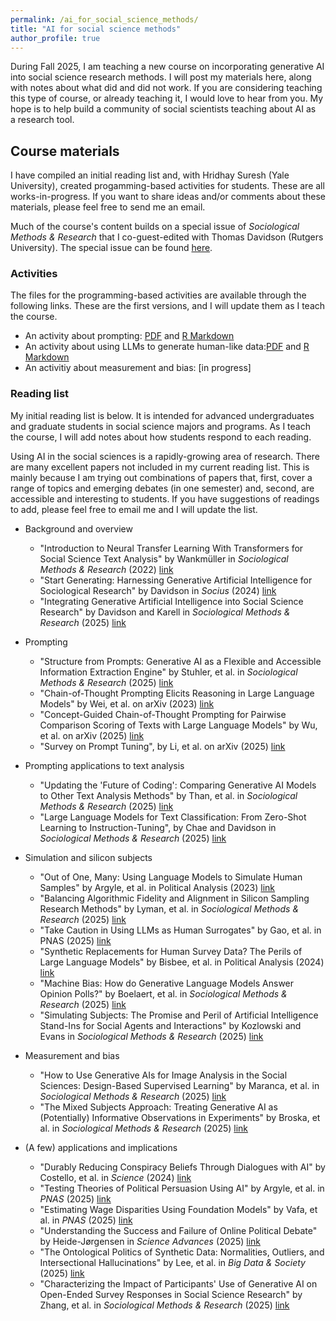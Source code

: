 ```yaml
---
permalink: /ai_for_social_science_methods/
title: "AI for social science methods"
author_profile: true
---
```



During Fall 2025, I am teaching a new course on incorporating generative AI into social science research methods. I will post my materials here, along with notes about what did and did not work. If you are considering teaching this type of course, or already teaching it, I would love to hear from you. My hope is to help build a community of social scientists teaching about AI as a research tool. 

## Course materials

I have compiled an initial reading list and, with Hridhay Suresh (Yale University), created progamming-based activities for students. These are all works-in-progress. If you want to share ideas and/or comments about these materials, please feel free to send me an email. 

Much of the course's content builds on a special issue of *Sociological Methods & Research* that I co-guest-edited with Thomas Davidson (Rutgers University). The special issue can be found [here](https://journals.sagepub.com/toc/smra/54/3).

### Activities

The files for the programming-based activities are available through the following links. These are the first versions, and I will update them as I teach the course.

- An activity about prompting: [PDF](https://www.dropbox.com/scl/fi/cjusnjy4971rcr7gio379/activity_1_prompting_v1.pdf?rlkey=azilx8kchd4fsqjtw12buaav0&st=n8owjx27&dl=0) and [R Markdown](https://www.dropbox.com/scl/fi/ann9zxnwcepv7ib15nz59/activity_1_prompting_v1.Rmd?rlkey=18hxmmciyfh5qg076scme2i3m&st=4pnow5ht&dl=0)
- An activity about using LLMs to generate human-like data:[PDF](https://www.dropbox.com/scl/fi/qmsu9sqk775gita7bcli6/activity_2_siliconsubjects_v1.pdf?rlkey=towslzwnj8pghu0lioejnlvrv&st=7b0cfk96&dl=0) and [R Markdown](https://www.dropbox.com/scl/fi/lym1qpxj0qso5h6zo8z3n/activity_2_siliconsubjects_v1.Rmd?rlkey=psuwibn3s8kao7b5x50pm3w1j&st=vspaut3y&dl=0)
- An activitiy about measurement and bias: [in progress]

### Reading list

My initial reading list is below. It is intended for advanced undergraduates and graduate students in social science majors and programs. As I teach the course, I will add notes about how students respond to each reading. 

Using AI in the social sciences is a rapidly-growing area of research. There are many excellent papers not included in my current reading list. This is mainly because I am trying out combinations of papers that, first, cover a range of topics and emerging debates (in one semester) and, second, are accessible and interesting to students. If you have suggestions of readings to add, please feel free to email me and I will update the list.

- Background and overview

  - "Introduction to Neural Transfer Learning With Transformers for Social Science Text Analysis" by Wankmüller in *Sociological Methods & Research* (2022) [link](https://journals.sagepub.com/doi/abs/10.1177/00491241221134527)
  - "Start Generating: Harnessing Generative Artificial Intelligence for Sociological Research" by Davidson in *Socius* (2024) [link](https://journals.sagepub.com/doi/full/10.1177/23780231241259651)
  - "Integrating Generative Artificial Intelligence into Social Science Research" by Davidson and Karell in *Sociological Methods & Research* (2025) [link](https://journals.sagepub.com/doi/abs/10.1177/00491241251339184)
  
- Prompting

  - "Structure from Prompts: Generative AI as a Flexible and Accessible Information Extraction Engine" by Stuhler, et al. in *Sociological Methods & Research* (2025) [link](https://journals.sagepub.com/doi/abs/10.1177/00491241251336794)
  - "Chain-of-Thought Prompting Elicits Reasoning in Large Language Models" by Wei, et al. on arXiv (2023) [link](https://arxiv.org/abs/2201.11903)
  - "Concept-Guided Chain-of-Thought Prompting for Pairwise Comparison Scoring of Texts with Large Language Models" by Wu, et al. on arXiv (2025) [link](https://arxiv.org/abs/2310.12049)
  - "Survey on Prompt Tuning", by Li, et al. on arXiv (2025) [link](https://arxiv.org/abs/2507.06085)

- Prompting applications to text analysis

  - "Updating the 'Future of Coding': Comparing Generative AI Models to Other Text Analysis Methods" by Than, et al. in *Sociological Methods & Research* (2025) [link](https://journals.sagepub.com/doi/full/10.1177/00491241251339188)
  - "Large Language Models for Text Classification: From Zero-Shot Learning to Instruction-Tuning", by Chae and Davidson in *Sociological Methods & Research* (2025) [link](https://journals.sagepub.com/doi/10.1177/00491241251325243)

- Simulation and silicon subjects

  - "Out of One, Many: Using Language Models to Simulate Human Samples" by Argyle, et al. in Political Analysis (2023) [link](https://www.cambridge.org/core/journals/political-analysis/article/out-of-one-many-using-language-models-to-simulate-human-samples/035D7C8A55B237942FB6DBAD7CAA4E49)
  - "Balancing Algorithmic Fidelity and Alignment in Silicon Sampling Research Methods" by Lyman, et al. in *Sociological Methods & Research* (2025) [link](https://journals.sagepub.com/doi/abs/10.1177/00491241251342008)
  - "Take Caution in Using LLMs as Human Surrogates" by Gao, et al. in PNAS (2025) [link](https://www.pnas.org/doi/10.1073/pnas.2501660122)
  - "Synthetic Replacements for Human Survey Data? The Perils of Large Language Models" by Bisbee, et al. in Political Analysis (2024) [link](https://www.cambridge.org/core/journals/political-analysis/article/synthetic-replacements-for-human-survey-data-the-perils-of-large-language-models/B92267DC26195C7F36E63EA04A47D2FE)
  - "Machine Bias: How do Generative Language Models Answer Opinion Polls?" by Boelaert, et al. in *Sociological Methods & Research* (2025) [link](https://journals.sagepub.com/doi/abs/10.1177/00491241251330582)
  - "Simulating Subjects: The Promise and Peril of Artificial Intelligence Stand-Ins for Social Agents and Interactions" by Kozlowski and Evans in *Sociological Methods & Research* (2025) [link](https://journals.sagepub.com/doi/abs/10.1177/00491241251337316)

- Measurement and bias

  - "How to Use Generative AIs for Image Analysis in the Social Sciences: Design-Based Supervised Learning" by Maranca, et al. in *Sociological Methods & Research* (2025) [link](https://journals.sagepub.com/doi/abs/10.1177/00491241251333372)
  - "The Mixed Subjects Approach: Treating Generative AI as (Potentially) Informative Observations in Experiments" by Broska, et al. in *Sociological Methods & Research* (2025) [link](https://journals.sagepub.com/doi/abs/10.1177/00491241251326865)

- (A few) applications and implications

  - "Durably Reducing Conspiracy Beliefs Through Dialogues with AI" by Costello, et al. in *Science* (2024) [link](https://www.science.org/doi/10.1126/science.adq1814)
  - "Testing Theories of Political Persuasion Using AI" by Argyle, et al. in *PNAS* (2025) [link](https://www.pnas.org/doi/10.1073/pnas.2412815122)
  - "Estimating Wage Disparities Using Foundation Models" by Vafa, et al. in *PNAS* (2025) [link](https://www.pnas.org/doi/10.1073/pnas.2427298122)
  - "Understanding the Success and Failure of Online Political Debate" by Heide-Jørgensen in *Science Advances* (2025) [link](https://www.science.org/doi/10.1126/sciadv.adv7864)
  - "The Ontological Politics of Synthetic Data: Normalities, Outliers, and Intersectional Hallucinations" by Lee, et al. in *Big Data & Society* (2025) [link](https://journals.sagepub.com/doi/10.1177/20539517251318289)
  - "Characterizing the Impact of Participants' Use of Generative AI on Open-Ended Survey Responses in Social Science Research" by Zhang, et al. in *Sociological Methods & Research* (2025) [link](https://journals.sagepub.com/doi/abs/10.1177/00491241251327130)
